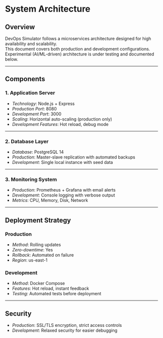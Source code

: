 # System Architecture

## Overview
DevOps Simulator follows a microservices architecture designed for high availability and scalability.  
This document covers both production and development configurations.  
Experimental (AI/ML-driven) architecture is under testing and documented below.

---

## Components

### 1. Application Server
- *Technology*: Node.js + Express
- *Production Port*: 8080
- *Development Port*: 3000
- *Scaling*: Horizontal auto-scaling (production only)
- *Development Features*: Hot reload, debug mode

<!--
# Experimental Enhancement:
- *Technology*: Node.js + Express + TensorFlow.js
- *Ports*: 9000 (main), 9001 (metrics), 9002 (AI API)
- *Scaling*: AI-powered predictive auto-scaling
- *Message Queue*: Apache Kafka for event streaming
-->

---

### 2. Database Layer
- *Database*: PostgreSQL 14
- *Production*: Master-slave replication with automated backups
- *Development*: Single local instance with seed data

<!--
# Experimental Database Layer:
- *Primary*: PostgreSQL cluster (5 nodes)
- *Cache*: Redis with ML-based cache optimization
- *Configuration*: Multi-master replication
- *Backup*: Continuous backup with geo-redundancy
- *AI Features*: Query optimization, index suggestions
-->

---

### 3. Monitoring System
- *Production*: Prometheus + Grafana with email alerts
- *Development*: Console logging with verbose output
- *Metrics*: CPU, Memory, Disk, Network

<!--
# Experimental Monitoring:
- *Metrics*: Prometheus + Thanos (long-term storage)
- *Logs*: ELK Stack + AI log analysis
- *AI Insights*: Predictive failure detection
-->

---

## Deployment Strategy

### Production
- *Method*: Rolling updates
- *Zero-downtime*: Yes
- *Rollback*: Automated on failure
- *Region*: us-east-1

### Development
- *Method*: Docker Compose
- *Features*: Hot reload, instant feedback
- *Testing*: Automated tests before deployment

<!--
# Experimental Deployment:
- *Multi-Cloud*: AWS, Azure, GCP, DigitalOcean
- *Orchestrator*: Kubernetes with AI-driven CRDs
- *Failover*: Cross-cloud automatic recovery
-->

---

## Security
- *Production*: SSL/TLS encryption, strict access controls
- *Development*: Relaxed security for easier debugging

<!--
# Experimental Security:
- *Zero Trust Architecture*
- *Encryption*: AES-256 with AI threat detection
-->